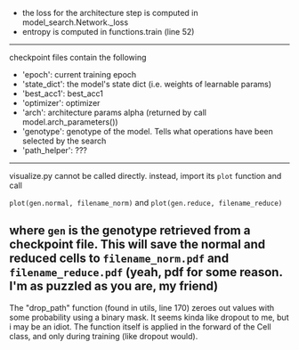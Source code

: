 - the loss for the architecture step is computed in model_search.Network._loss
- entropy is computed in functions.train (line 52)
---
checkpoint files contain the following
- 'epoch': current training epoch
- 'state_dict': the model's state dict (i.e. weights of learnable params)
- 'best_acc1': best_acc1
- 'optimizer': optimizer
- 'arch': architecture params alpha (returned by call model.arch_parameters())
- 'genotype': genotype of the model. Tells what operations have been selected by the search
- 'path_helper': ???
---
visualize.py cannot be called directly. instead, import its ``plot`` function and call

``plot(gen.normal, filename_norm)``
and
``plot(gen.reduce, filename_reduce)``

where ``gen`` is the genotype retrieved from a checkpoint file. This will save the normal and reduced cells to ``filename_norm.pdf`` and ``filename_reduce.pdf`` (yeah, pdf for some reason. I'm as puzzled as you are, my friend)
---
The "drop_path" function (found in utils, line 170) zeroes out values with some probability using a binary mask. It seems kinda like dropout to me, but i may be an idiot. The function itself is applied in the forward of the Cell class, and only during training (like dropout would).
